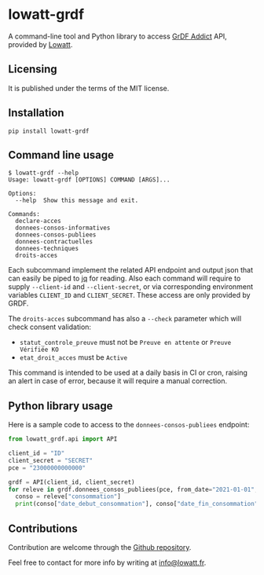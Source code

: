 # lowatt-grdf

A command-line tool and Python library to access
[GrDF Addict](https://sites.grdf.fr/web/portail-api-grdf-adict) API, provided by
[Lowatt](https://www.lowatt.fr).

## Licensing

It is published under the terms of the MIT license.

## Installation

``pip install lowatt-grdf``

## Command line usage

```
$ lowatt-grdf --help
Usage: lowatt-grdf [OPTIONS] COMMAND [ARGS]...

Options:
  --help  Show this message and exit.

Commands:
  declare-acces
  donnees-consos-informatives
  donnees-consos-publiees
  donnees-contractuelles
  donnees-techniques
  droits-acces
```

Each subcommand implement the related API endpoint and output json that can easily be piped to [jq](https://stedolan.github.io/jq/) for reading.
Also each command will require to supply ``--client-id`` and ``--client-secret``, or via corresponding environment variables ``CLIENT_ID`` and ``CLIENT_SECRET``. These access are only provided by GRDF.


The ``droits-acces`` subcommand has also a ``--check`` parameter which will check consent validation:

* ``statut_controle_preuve`` must not be ``Preuve en attente`` or ``Preuve Vérifiée KO``
* ``etat_droit_acces`` must be ``Active``

This command is intended to be used at a daily basis in CI or cron, raising an alert in case of error, because it will require a manual correction.


## Python library usage

Here is a sample code to access to the ``donnees-consos-publiees`` endpoint:

```python
from lowatt_grdf.api import API

client_id = "ID"
client_secret = "SECRET"
pce = "23000000000000"

grdf = API(client_id, client_secret)
for releve in grdf.donnees_consos_publiees(pce, from_date="2021-01-01", to_date="2021-08-23"):
  conso = releve["consommation"]
  print(conso["date_debut_consommation"], conso["date_fin_consommation"], conso["energie"])
```


## Contributions

Contribution are welcome through the [Github
repository](https://github.com/lowatt/lowatt-grdf).

Feel free to contact for more info by writing at info@lowatt.fr.

